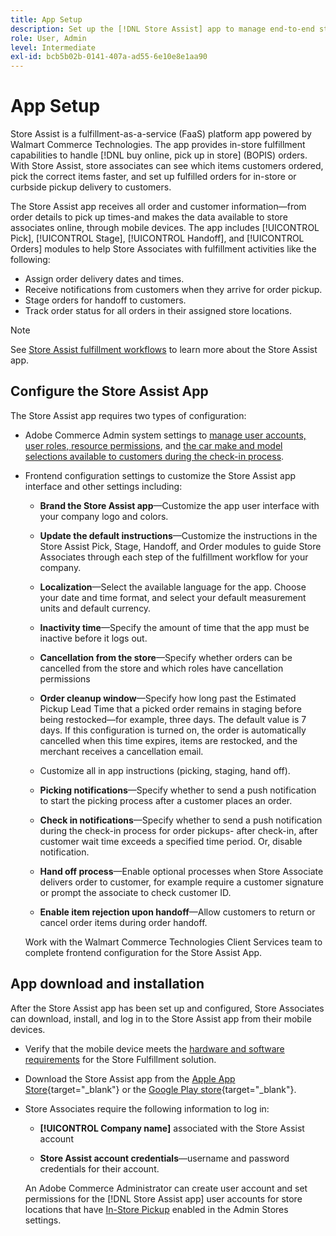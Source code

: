 ```yaml
---
title: App Setup
description: Set up the [!DNL Store Assist] app to manage end-to-end store fulfillment workflows and processes for buy online, pick up in store orders.
role: User, Admin
level: Intermediate
exl-id: bcb5b02b-0141-407a-ad55-6e10e8e1aa90
---
```

# App Setup

Store Assist is a fulfillment-as-a-service (FaaS) platform app powered by Walmart Commerce Technologies. The app provides in-store fulfillment capabilities to handle [!DNL buy online, pick up in store] (BOPIS) orders. With Store Assist, store associates can see which items customers ordered, pick the correct items faster, and set up fulfilled orders for in-store or curbside pickup delivery to customers. 

The Store Assist app receives all order and customer information—from order details to pick up times-and makes the data available to store associates online, through mobile devices. The app includes [!UICONTROL Pick], [!UICONTROL Stage], [!UICONTROL Handoff], and [!UICONTROL Orders] modules to help Store Associates with fulfillment activities like the following:

- Assign order delivery dates and times.
- Receive notifications from customers when they arrive for order pickup.
- Stage orders for handoff to customers.
- Track order status for all orders in their assigned store locations.

>[!NOTE]
>
>See [Store Assist fulfillment workflows](store-assist-modules.md) to learn more about the Store Assist app.

## Configure the Store Assist App

The Store Assist app requires two types of configuration:

- Adobe Commerce Admin system settings to [manage user accounts, user roles, resource permissions](user-setup.md), and [the car make and model selections available to customers during the check-in process](check-in-experience-setup.md).

- Frontend configuration settings to customize the Store Assist app interface and other settings including:

  - **Brand the Store Assist app**—Customize the app user interface with your company logo and colors.

  - **Update the default instructions**—Customize the instructions in the Store Assist Pick, Stage, Handoff, and Order modules to guide Store Associates through each step of the fulfillment workflow for your company.

  - **Localization**—Select the available language for the app. Choose your date and time format, and select your default measurement units and default currency.

  - **Inactivity time**—Specify the amount of time that the app must be inactive before it logs out.

  - **Cancellation from the store**—Specify whether orders can be cancelled from the store and which roles have cancellation permissions 

  - **Order cleanup window**—Specify how long past the Estimated Pickup Lead Time that a picked order remains in staging before being restocked—for example, three days. The default value is 7 days. If this configuration is turned on, the order is automatically cancelled when this time expires, items are restocked, and the merchant receives a cancellation email.

  - Customize all in app instructions (picking, staging, hand off).

  - **Picking notifications**—Specify whether to send a push notification to start the picking process after a customer places an order.

  - **Check in notifications**—Specify whether to send a push notification during the check-in process for order pickups- after check-in, after customer wait time exceeds a specified time period. Or, disable notification.

  - **Hand off process**—Enable optional processes when Store Associate delivers order to customer, for example require a customer signature or prompt the associate to check customer ID.

  - **Enable item rejection upon handoff**—Allow customers to return or cancel order items during order handoff.

  Work with the Walmart Commerce Technologies Client Services team to complete frontend configuration for the Store Assist App.

## App download and installation

After the Store Assist app has been set up and configured, Store Associates can download, install, and log in to the Store Assist app from their mobile devices.

- Verify that the mobile device meets the [hardware and software requirements](solution-requirements.md#store-assist-app-requirements) for the Store Fulfillment solution.

- Download the Store Assist app from the [Apple App Store](https://apps.apple.com/us/app/store-assist-by-walmart/id1609281539){target="_blank"} or the [Google Play store](https://play.google.com/store/apps/details?id=com.walmart.faas.storeassist){target="_blank"}.

- Store Associates require the following information to log in:

  - **[!UICONTROL Company name]** associated with the Store Assist account

  - **Store Assist account credentials**—username and password credentials for their account.

  An Adobe Commerce Administrator can create user account and set permissions for the [!DNL Store Assist app] user accounts for store locations that have [In-Store Pickup](merchant-store-configuration.md#pickup-location-configuration) enabled in the Admin Stores settings.
